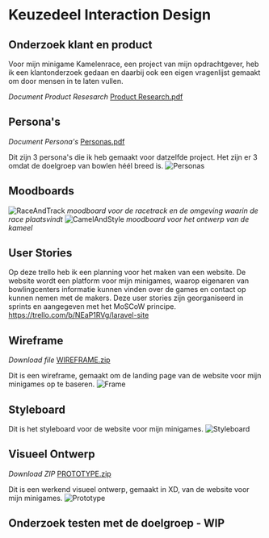 # Keuzedeel Interaction Design

## Onderzoek klant en product
Voor mijn minigame Kamelenrace, een project van mijn opdrachtgever, heb ik een klantonderzoek gedaan en daarbij ook een eigen vragenlijst gemaakt om door mensen in te laten vullen. 

*Document Product Resesarch*
[Product Research.pdf](https://github.com/pkuipers1/InteractionDesign/files/8716317/Product.Research.pdf)

## Persona's
*Document Persona's*
[Personas.pdf](https://github.com/pkuipers1/InteractionDesign/files/8716396/Personas.pdf)

Dit zijn 3 persona's die ik heb gemaakt voor datzelfde project. Het zijn er 3 omdat de doelgroep van bowlen héél breed is. 
![Personas](https://user-images.githubusercontent.com/54790202/170264178-d2106137-c209-4d6b-94e5-ea563eb755bd.PNG)

## Moodboards
![RaceAndTrack](https://user-images.githubusercontent.com/54790202/169035271-79699171-df5d-43f7-a13f-7f0bdf26f331.png)
*moodboard voor de racetrack en de omgeving waarin de race plaatsvindt* 
![CamelAndStyle](https://user-images.githubusercontent.com/54790202/169035209-47cb43a9-b009-4b17-a066-aeab190a6e35.png)
*moodboard voor het ontwerp van de kameel*

## User Stories
Op deze trello heb ik een planning voor het maken van een website. De website wordt een platform voor mijn minigames, waarop eigenaren van bowlingcenters informatie kunnen vinden over de games en contact op kunnen nemen met de makers. Deze user stories zijn georganiseerd in sprints en aangegeven met het MoSCoW principe.
https://trello.com/b/NEaP1RVg/laravel-site

## Wireframe
*Download file*
[WIREFRAME.zip](https://github.com/pkuipers1/InteractionDesign/files/8770960/WIREFRAME.zip)

Dit is een wireframe, gemaakt om de landing page van de website voor mijn minigames op te baseren. 
![Frame](https://user-images.githubusercontent.com/54790202/170262977-a1b63098-7b04-4cc9-8b96-67b5d11d3337.PNG)

## Styleboard 
Dit is het styleboard voor de website voor mijn minigames.
![Styleboard](https://user-images.githubusercontent.com/54790202/170262143-4bccb4d2-5bb0-460b-a7a6-5fa2f9f9cf90.PNG)

## Visueel Ontwerp
*Download ZIP*
[PROTOTYPE.zip](https://github.com/pkuipers1/InteractionDesign/files/8716571/PROTOTYPE.zip)

Dit is een werkend visueel ontwerp, gemaakt in XD, van de website voor mijn minigames. 
![Prototype](https://user-images.githubusercontent.com/54790202/170263400-6079ec89-482e-4761-b7b0-ffe3a3b81e9c.PNG)

## Onderzoek testen met de doelgroep - WIP
